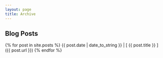 ```yaml
---
layout: page
title: Archive
---
```


## Blog Posts

{% for post in site.posts %}
  {{ post.date | date_to_string }} | [ {{ post.title }} ]({{ post.url }})
{% endfor %}